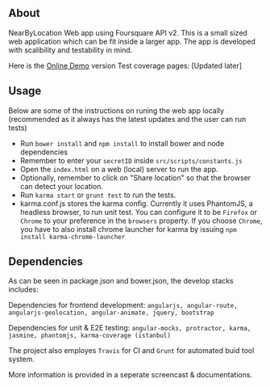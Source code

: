 ## About
NearByLocation Web app using Foursquare API v2.
This is a small sized web application which can be fit inside a larger app. The app is developed with scalibility and testability in mind.

Here is the [Online Demo](http://vinhnghi223.github.io/projects/nLocation/#/) version
Test coverage pages: [Updated later]

## Usage
Below are some of the instructions on runing the web app locally (recommended as it always has the latest updates and the user can run tests)

* Run `bower install` and `npm install` to install bower and node dependencies 
* Remember to enter your `secretID` inside `src/scripts/constants.js`
* Open the `index.html` on a web (local) server to run the app.
* Optionally, remember to click on "Share location" so that the browser can detect your location.
* Run `karma start` or `grunt test` to run the tests.
* karma.conf.js stores the karma config. Currently it uses PhantomJS, a headless browser, to run unit test. You can configure it to be `Firefox` or `Chrome` to your preference in the `browsers` property. If you choose `Chrome`, you have to also install chrome launcher for karma by issuing `npm install karma-chrome-launcher`

## Dependencies

As can be seen in package.json and bower.json, the develop stacks includes: 

Dependencies for frontend development:
`angularjs, angular-route, angularjs-geolocation, angular-animate, jquery, bootstrap`

Dependencies for unit & E2E testing:
`angular-mocks, protractor, karma, jasmine, phantomjs, karma-coverage (istanbul)`

The project also employes `Travis` for CI and `Grunt` for automated buid tool system.

More information is provided in a seperate screencast & documentations.